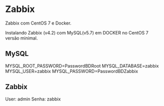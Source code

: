 # Zabbix
Zabbix com CentOS 7 e Docker.


Instalando Zabbix (v4.2) com MySQL(v5.7) em DOCKER no CentOS 7 versão minimal.

## MySQL
MYSQL_ROOT_PASSWORD=PasswordBDRoot
MYSQL_DATABASE=zabbix
MYSQL_USER=zabbix
MYSQL_PASSWORD=PasswordBDZabbix

## Zabbix
User: admin
Senha: zabbix
